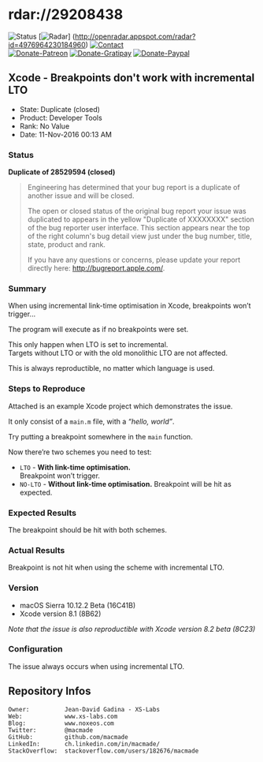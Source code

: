 rdar://29208438
===============

![Status](https://img.shields.io/badge/status-duplicate-lightgray.svg?style=flat)
[![Radar](https://img.shields.io/badge/rdar-29208438-blue.svg?style=flat)]
(http://openradar.appspot.com/radar?id=4976964230184960)
[![Contact](https://img.shields.io/badge/contact-@macmade-blue.svg?style=flat)](https://twitter.com/macmade)  
[![Donate-Patreon](https://img.shields.io/badge/donate-patreon-yellow.svg?style=flat)](https://patreon.com/macmade)
[![Donate-Gratipay](https://img.shields.io/badge/donate-gratipay-yellow.svg?style=flat)](https://www.gratipay.com/macmade)
[![Donate-Paypal](https://img.shields.io/badge/donate-paypal-yellow.svg?style=flat)](https://paypal.me/xslabs)

Xcode - Breakpoints don't work with incremental LTO
---------------------------------------------------

 - State: Duplicate (closed)
 - Product: Developer Tools
 - Rank: No Value
 - Date: 11-Nov-2016 00:13 AM

### Status

**Duplicate of 28529594 (closed)**

> Engineering has determined that your bug report is a duplicate of another issue and will be closed. 
> 
> The open or closed status of the original bug report your issue was duplicated to appears in the yellow "Duplicate of XXXXXXXX" section of the bug reporter user interface. This section appears near the top of the right column's bug detail view just under the bug number, title, state, product and rank.
> 
> If you have any questions or concerns, please update your report directly here: http://bugreport.apple.com/.

### Summary

When using incremental link-time optimisation in Xcode, breakpoints won’t trigger...

The program will execute as if no breakpoints were set.

This only happen when LTO is set to incremental.  
Targets without LTO or with the old monolithic LTO are not affected.

This is always reproductible, no matter which language is used.

### Steps to Reproduce
Attached is an example Xcode project which demonstrates the issue.

It only consist of a `main.m` file, with a _“hello, world”_.

Try putting a breakpoint somewhere in the `main` function.

Now there’re two schemes you need to test:

 - `LTO` - **With link-time optimisation.**  
   Breakpoint won’t trigger.
 - `NO-LTO` - **Without link-time optimisation.**
   Breakpoint will be hit as expected.

### Expected Results

The breakpoint should be hit with both schemes.

### Actual Results

Breakpoint is not hit when using the scheme with incremental LTO.

### Version

 - macOS Sierra 10.12.2 Beta (16C41B)
 - Xcode version 8.1 (8B62)

_Note that the issue is also reproductible with Xcode version 8.2 beta (8C23)_

### Configuration

The issue always occurs when using incremental LTO.

Repository Infos
----------------

    Owner:			Jean-David Gadina - XS-Labs
    Web:			www.xs-labs.com
    Blog:			www.noxeos.com
    Twitter:		@macmade
    GitHub:			github.com/macmade
    LinkedIn:		ch.linkedin.com/in/macmade/
    StackOverflow:	stackoverflow.com/users/182676/macmade
